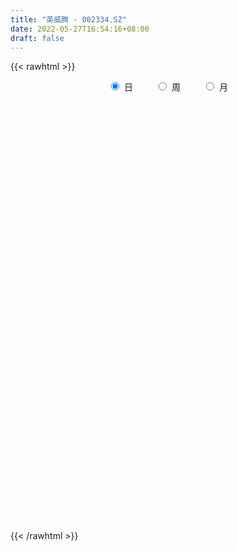 ```yaml
---
title: "英威腾 - 002334.SZ"
date: 2022-05-27T16:54:16+08:00
draft: false
---
```

{{< rawhtml >}}
    <div style="text-align: center">
        <label style="padding: 1rem;"><input style="margin-right: .5rem" type="radio" name="period" value="D" checked onclick="period_change(this)">日</label>
        <label style="padding: 1rem;"><input style="margin-right: .5rem" type="radio" name="period" value="W" onclick="period_change(this)">周</label>
        <label style="padding: 1rem;"><input style="margin-right: .5rem" type="radio" name="period" value="M" onclick="period_change(this)">月</label>
    </div>
    <div id="chart" style="height: 700px;"></div> 
    <script type="text/javascript">
        const D_v = [101207.06,107269.0,270795.09,346142.06,257620.08,178852.28,192955.76,229650.72,354706.08,235510.99,227955.08,515681.98,180098.11,125400.0,120932.87,135938.06,113398.0,98261.2,123263.0,125408.67,104519.19,204150.8,162250.08,123777.72,151393.58,126740.05,331138.51,251413.01,318981.26,278401.02,304684.52,235351.02,272208.15,257074.03,260497.0,485194.99,311174.03,389225.16,320615.16,447030.9,400084.28,701232.3199999999,615242.38,428951.4,392169.42,1178071.3700000001,1058606.8899999999,658951.7,801893.0699999999,679061.08,456436.51,637854.29,1063484.8899999999,981152.49,622405.95,525485.58,450353.32,516625.11,480925.5,571713.6899999999,869634.92,1018794.74,893113.79,569879.37,524588.5600000001,496141.35,378940.11,280720.54,412929.73,357305.39,304858.09,600433.63,421145.54,405925.41,342921.28,581075.42,277949.86,319846.52,313428.2,213984.07,264276.22,224392.27,231495.1,175032.59,321480.18,267856.45,284401.83,167659.88,219474.27,176423.24,254064.09,190105.86,96918.0,203793.58,138444.33,104455.69,81324.17,104474.02,61569.04,121678.56,199092.5,201572.0,357930.94,342752.92,412623.0,273297.0,395404.67,324251.03,459288.02,439860.17,411192.0,446466.03,481336.25,538458.53,690993.59,498880.5,334087.36,318332.09,314476.31,456432.68,537113.0600000001,465243.06,485635.91,765874.01,473373.06,349975.06,403433.36,549099.72,577820.86,413671.14,536414.7,1138931.3899999999,719065.46,398253.28,529699.95,357368.65,402888.04,389615.23,216142.0,229624.34,270659.94,233514.84,170778.0,231685.1,186982.01,250902.29,412307.62,281392.27,212434.81,327458.8,349514.48,177021.51,305242.52,311712.24,189197.0,194388.04,166675.0,227224.46,161469.0,211672.04,130031.5,126755.6,139148.0,106610.25,89705.44,168798.45,138350.72,143211.78,150583.8,95269.0,165886.0,161097.0,81415.0,113258.91,109235.13,100209.94,85291.0,88213.09,67291.0,94246.0,64660.65,88187.34,112701.64,86524.99,221775.01,296802.34,214570.77,310999.91,321124.88,179570.46,134596.37,134703.39,89069.01,116805.09,98215.09,95057.33,121277.0,133932.0,108470.0,116456.02,117330.0,140638.0,140205.0,131164.0,88103.01,94454.01,91029.01,108088.38,97143.0,88864.0,74198.13,76912.98,73015.73,73875.06,73663.0,86036.0,99942.07,88320.04,84293.92,71333.02,56317.0,66229.02,70422.02,53308.0,49125.0,64356.0,77765.0,58019.0,126196.0,85842.01,208227.86,114839.02,134424.4,85094.0,69004.0,65135.0,192739.0,221167.09,334221.11,359516.66,203371.66,156684.66,177327.49,261771.0,323662.0,169920.29,154870.16,418810.29,606732.65,331566.35]
const D_histogram = [0.0,-0.0012763533,0.010118827,0.0167105058,0.0205459862,0.0173006312,0.0174059605,0.0246716538,0.0340736832,0.0391387829,0.0385781463,0.0018858609,-0.020434155,-0.0325292851,-0.0394219973,-0.0457936398,-0.051400301,-0.0497346582,-0.0498666028,-0.045261078,-0.0378244691,-0.0218970782,-0.0122818648,-0.0064608779,-0.0001175755,0.0023917858,0.016400997,0.0259973212,0.0418380747,0.0453507201,0.0504214938,0.0426864235,0.0399966252,0.040518949,0.0416584834,0.0494119554,0.049942843,0.0515486844,0.0440539657,0.0496547924,0.0324243968,0.0272402429,0.0291779391,0.0137133877,0.039813174,0.0630641504,0.0876341938,0.0809107859,0.0917555341,0.0598653721,0.0154886189,0.0242887638,0.0499480653,0.0700373521,0.0573429465,0.0514385421,0.0321133128,0.0282903971,0.0132601263,0.0111082906,0.0522156084,0.0747669907,0.0951842852,0.0861733034,0.0500587393,0.0070315624,-0.0368124236,-0.0647462066,-0.0657796385,-0.0714463578,-0.0706227596,-0.0496589508,-0.0355645456,-0.0270717192,-0.0275787731,-0.0783097041,-0.1002462079,-0.112329143,-0.1243665669,-0.1182302178,-0.1071368732,-0.1053992809,-0.1049093175,-0.0986061526,-0.0823832981,-0.0567765752,-0.0603245286,-0.0518282849,-0.0571700609,-0.0592877332,-0.0782837582,-0.0920065176,-0.0951132586,-0.0822519692,-0.0649743819,-0.0488772579,-0.0431869349,-0.048686494,-0.0422932697,-0.0229410377,-0.0008957761,0.0242365236,0.0524837089,0.0778919757,0.1070313316,0.1105725405,0.1276259755,0.1270748685,0.1222487793,0.112803046,0.1045289291,0.1010137188,0.0755464525,0.0630099789,0.0775989682,0.063575665,0.04433431,0.0399607674,0.0303662084,0.029420149,0.0396209308,0.0338471084,0.0355170118,0.0627438377,0.0635756616,0.0604386351,0.0510116463,0.0437637333,0.0056148155,-0.026302686,0.0023018518,0.0194724399,0.004919422,-0.012173064,-0.042697011,-0.0544150412,-0.0778582978,-0.1097970168,-0.1208852846,-0.1193244596,-0.1051780482,-0.0893886811,-0.0776607474,-0.0625344682,-0.056139414,-0.049680619,-0.0357491013,-0.029269839,-0.0322016842,-0.0229361972,-0.0402824563,-0.0560765416,-0.0386713375,-0.021703384,-0.0071258658,0.0064817908,0.0136480348,-0.0034133228,-0.0149744315,-0.0384023247,-0.0532743702,-0.0657117957,-0.0592288951,-0.0608754261,-0.0603723232,-0.0405416981,-0.0229458174,-0.0095352682,-0.0153836898,-0.0170071989,-0.0082006251,-0.0226557671,-0.0266307901,-0.0448278324,-0.0472703345,-0.0325824744,-0.0167878079,0.000187217,0.0093536625,0.0054658828,0.0057126699,0.0040577295,0.0134136857,0.0195773817,0.0418796214,0.0717562621,0.0784854184,0.0976161378,0.0933002638,0.0889801771,0.0770229926,0.070302937,0.0606756878,0.0425727071,0.0238383183,-0.0001076593,-0.0311700399,-0.054144457,-0.0637017891,-0.0661178819,-0.084202285,-0.1147964129,-0.1111608269,-0.0974951241,-0.0735696697,-0.0481291932,-0.0318975388,-0.0151960418,-0.0149953579,-0.015540757,-0.0196806584,-0.0264498243,-0.0184974108,-0.0144560487,-0.0085777279,-0.0037511679,-0.010039124,-0.017835524,-0.0337861563,-0.0315983569,-0.0295715886,-0.0225791852,-0.0261912181,-0.0202464465,-0.0117680272,-0.0104154939,-0.0199582573,-0.0242970658,-0.0550856127,-0.0783766231,-0.084081554,-0.0916748796,-0.0704886888,-0.0507211343,-0.0359542809,-0.0167176295,0.0100938802,0.0612844837,0.084727127,0.10531029,0.1061895667,0.1027270048,0.0958522636,0.1035733456,0.1102293409,0.1098740174,0.0870233908,0.1027649754,0.1027072134,0.0912393112]
const D_fast = [0.0,-0.0015954416,0.0123294454,0.0230987506,0.0320707276,0.0331505304,0.0376073499,0.0510409566,0.0689614068,0.0838112022,0.0928951023,0.0566742821,0.0292457274,0.009018276,-0.0077299355,-0.025549988,-0.0440067244,-0.0547747461,-0.0673733415,-0.0740830861,-0.0761025945,-0.0656494732,-0.059104726,-0.0548989585,-0.0485850501,-0.0454777423,-0.0273682818,-0.0112726273,0.0150276448,0.0298779703,0.0475541174,0.050490653,0.057800011,0.068452072,0.0800062273,0.1001126882,0.1131292865,0.127622299,0.1311410717,0.1491555966,0.1400313001,0.1416572069,0.1508893879,0.1388531834,0.1749062633,0.2139232773,0.2604018691,0.2739061577,0.3076897894,0.2907659704,0.2502613719,0.2651337078,0.3032800256,0.3408786504,0.3425199815,0.3494752126,0.3381783115,0.3414279951,0.3297127558,0.3303379928,0.3844992127,0.4257423427,0.4699557084,0.4824880525,0.4588881732,0.417618887,0.364571795,0.3204514604,0.3029731189,0.2794448101,0.2626127184,0.2711617894,0.2763650583,0.2780899549,0.2706882077,0.2003798508,0.153381795,0.1132165741,0.0700875085,0.0466663032,0.0309754294,0.0063632015,-0.0193741645,-0.0377225377,-0.0420955078,-0.0306829287,-0.0493120142,-0.0537728418,-0.073407133,-0.0903467385,-0.1289137031,-0.1656380919,-0.1925231475,-0.2002248504,-0.1991908587,-0.1953130491,-0.2004194598,-0.2180906425,-0.2222707355,-0.208653763,-0.1868324454,-0.1556410148,-0.1142729023,-0.0693916415,-0.0134944527,0.0176898913,0.0666498201,0.0978674303,0.1236035359,0.1423585641,0.1602166794,0.1819548989,0.1753742457,0.1785902668,0.2125789982,0.2144496112,0.2062918337,0.2119084829,0.2099054761,0.2163144539,0.2364204684,0.2391084231,0.2496575794,0.2925703648,0.3092961041,0.3212687363,0.3245946592,0.3282876795,0.2915424655,0.2530492925,0.2822292932,0.3042679913,0.290944829,0.2708090769,0.2296108772,0.2042890867,0.1613812556,0.1019932825,0.0606836934,0.0324134035,0.0202653029,0.0137074997,0.0060202466,0.0055129087,-0.0021268906,-0.0080882503,-0.0030940079,-0.0039322054,-0.0149144717,-0.0113830339,-0.0387999071,-0.0686131279,-0.0608757581,-0.0493336506,-0.0365375989,-0.0213094945,-0.0107312419,-0.0286459301,-0.0439506467,-0.0769791211,-0.1051697591,-0.1340351335,-0.1423594567,-0.1592248443,-0.1738148221,-0.1641196216,-0.1522601953,-0.141233463,-0.1509278071,-0.156803116,-0.1500466985,-0.1701657822,-0.1807985028,-0.2102025032,-0.2244625889,-0.2179203474,-0.2063226328,-0.1893008036,-0.1777959426,-0.1803172515,-0.1786422969,-0.1792828049,-0.1665734274,-0.155515386,-0.1227432409,-0.0749275347,-0.0485770238,-0.0050422699,0.0139669221,0.0318918796,0.0391904432,0.0500461219,0.0555877946,0.0481279908,0.0353531815,0.0113802891,-0.0274746015,-0.0639851328,-0.0894679123,-0.1084134755,-0.1475484498,-0.206841681,-0.2309963017,-0.2417043799,-0.2361713429,-0.2227631647,-0.214505895,-0.2016034085,-0.205151564,-0.2095821524,-0.2186422185,-0.2320238404,-0.2286957796,-0.2282684296,-0.2245345409,-0.2206457729,-0.2294435099,-0.241698791,-0.2660959623,-0.2718077522,-0.277173881,-0.2758262739,-0.2859861113,-0.2851029514,-0.2795665389,-0.280817879,-0.2953502068,-0.3057632817,-0.3503232318,-0.393208398,-0.4199337174,-0.4504457629,-0.4468817443,-0.4397944734,-0.4340161902,-0.4189589462,-0.3896239665,-0.323112242,-0.2784878169,-0.2315770814,-0.2041504131,-0.1819312238,-0.1648428991,-0.1312284807,-0.0970151502,-0.0699019693,-0.0709967482,-0.0295639197,-0.0039448784,0.0073970472]
const D_slow = [0.0,-0.0003190883,0.0022106184,0.0063882449,0.0115247414,0.0158498992,0.0202013893,0.0263693028,0.0348877236,0.0446724193,0.0543169559,0.0547884211,0.0496798824,0.0415475611,0.0316920618,0.0202436518,0.0073935766,-0.005040088,-0.0175067387,-0.0288220082,-0.0382781254,-0.043752395,-0.0468228612,-0.0484380806,-0.0484674745,-0.0478695281,-0.0437692788,-0.0372699485,-0.0268104298,-0.0154727498,-0.0028673764,0.0078042295,0.0178033858,0.0279331231,0.0383477439,0.0507007328,0.0631864435,0.0760736146,0.087087106,0.0995008041,0.1076069033,0.114416964,0.1217114488,0.1251397957,0.1350930892,0.1508591269,0.1727676753,0.1929953718,0.2159342553,0.2309005983,0.234772753,0.240844944,0.2533319603,0.2708412983,0.285177035,0.2980366705,0.3060649987,0.313137598,0.3164526295,0.3192297022,0.3322836043,0.350975352,0.3747714233,0.3963147491,0.4088294339,0.4105873245,0.4013842186,0.385197667,0.3687527574,0.3508911679,0.333235478,0.3208207403,0.3119296039,0.3051616741,0.2982669808,0.2786895548,0.2536280028,0.2255457171,0.1944540754,0.1648965209,0.1381123026,0.1117624824,0.085535153,0.0608836149,0.0402877904,0.0260936465,0.0110125144,-0.0019445568,-0.0162370721,-0.0310590054,-0.0506299449,-0.0736315743,-0.0974098889,-0.1179728812,-0.1342164767,-0.1464357912,-0.1572325249,-0.1694041484,-0.1799774658,-0.1857127253,-0.1859366693,-0.1798775384,-0.1667566112,-0.1472836172,-0.1205257843,-0.0928826492,-0.0609761553,-0.0292074382,0.0013547566,0.0295555181,0.0556877504,0.0809411801,0.0998277932,0.1155802879,0.13498003,0.1508739462,0.1619575237,0.1719477155,0.1795392676,0.1868943049,0.1967995376,0.2052613147,0.2141405676,0.2298265271,0.2457204425,0.2608301012,0.2735830128,0.2845239462,0.28592765,0.2793519785,0.2799274415,0.2847955514,0.2860254069,0.2829821409,0.2723078882,0.2587041279,0.2392395534,0.2117902992,0.1815689781,0.1517378632,0.1254433511,0.1030961808,0.083680994,0.0680473769,0.0540125234,0.0415923687,0.0326550933,0.0253376336,0.0172872126,0.0115531633,0.0014825492,-0.0125365862,-0.0222044206,-0.0276302666,-0.029411733,-0.0277912853,-0.0243792767,-0.0252326073,-0.0289762152,-0.0385767964,-0.0518953889,-0.0683233378,-0.0831305616,-0.0983494182,-0.1134424989,-0.1235779235,-0.1293143778,-0.1316981949,-0.1355441173,-0.139795917,-0.1418460733,-0.1475100151,-0.1541677126,-0.1653746707,-0.1771922544,-0.185337873,-0.1895348249,-0.1894880207,-0.1871496051,-0.1857831343,-0.1843549669,-0.1833405345,-0.1799871131,-0.1750927676,-0.1646228623,-0.1466837968,-0.1270624422,-0.1026584077,-0.0793333418,-0.0570882975,-0.0378325494,-0.0202568151,-0.0050878932,0.0055552836,0.0115148632,0.0114879484,0.0036954384,-0.0098406758,-0.0257661231,-0.0422955936,-0.0633461649,-0.0920452681,-0.1198354748,-0.1442092558,-0.1626016732,-0.1746339715,-0.1826083562,-0.1864073667,-0.1901562062,-0.1940413954,-0.19896156,-0.2055740161,-0.2101983688,-0.213812381,-0.2159568129,-0.2168946049,-0.2194043859,-0.2238632669,-0.232309806,-0.2402093952,-0.2476022924,-0.2532470887,-0.2597948932,-0.2648565048,-0.2677985116,-0.2704023851,-0.2753919494,-0.2814662159,-0.2952376191,-0.3148317749,-0.3358521634,-0.3587708833,-0.3763930555,-0.3890733391,-0.3980619093,-0.4022413167,-0.3997178466,-0.3843967257,-0.3632149439,-0.3368873714,-0.3103399798,-0.2846582286,-0.2606951627,-0.2348018263,-0.2072444911,-0.1797759867,-0.158020139,-0.1323288952,-0.1066520918,-0.083842264]
const D_data = [['2021-05-18', 5.35, 5.45, 5.28, 5.45],['2021-05-19', 5.4, 5.43, 5.37, 5.51],['2021-05-20', 5.39, 5.62, 5.33, 5.65],['2021-05-21', 5.75, 5.62, 5.59, 5.9],['2021-05-24', 5.59, 5.63, 5.59, 5.8],['2021-05-25', 5.55, 5.56, 5.46, 5.64],['2021-05-26', 5.56, 5.61, 5.5, 5.68],['2021-05-27', 5.6, 5.74, 5.55, 5.74],['2021-05-28', 5.73, 5.84, 5.66, 5.94],['2021-05-31', 5.88, 5.86, 5.78, 5.92],['2021-06-01', 5.83, 5.84, 5.74, 5.86],['2021-06-02', 5.62, 5.31, 5.26, 5.65],['2021-06-03', 5.3, 5.33, 5.27, 5.44],['2021-06-04', 5.28, 5.35, 5.28, 5.41],['2021-06-07', 5.35, 5.34, 5.3, 5.38],['2021-06-08', 5.35, 5.28, 5.24, 5.37],['2021-06-09', 5.3, 5.22, 5.22, 5.32],['2021-06-10', 5.22, 5.26, 5.2, 5.27],['2021-06-11', 5.25, 5.2, 5.18, 5.26],['2021-06-15', 5.22, 5.23, 5.15, 5.26],['2021-06-16', 5.22, 5.26, 5.2, 5.33],['2021-06-17', 5.24, 5.4, 5.21, 5.43],['2021-06-18', 5.32, 5.37, 5.26, 5.39],['2021-06-21', 5.35, 5.35, 5.31, 5.37],['2021-06-22', 5.4, 5.38, 5.36, 5.48],['2021-06-23', 5.39, 5.35, 5.3, 5.39],['2021-06-24', 5.36, 5.54, 5.33, 5.68],['2021-06-25', 5.47, 5.56, 5.4, 5.6],['2021-06-28', 5.54, 5.73, 5.49, 5.74],['2021-06-29', 5.7, 5.66, 5.56, 5.76],['2021-06-30', 5.67, 5.74, 5.6, 5.86],['2021-07-01', 5.7, 5.61, 5.57, 5.71],['2021-07-02', 5.55, 5.68, 5.54, 5.78],['2021-07-05', 5.73, 5.75, 5.71, 5.86],['2021-07-06', 5.71, 5.8, 5.64, 5.88],['2021-07-07', 5.76, 5.95, 5.72, 6.04],['2021-07-08', 5.95, 5.93, 5.86, 6.0],['2021-07-09', 5.86, 6.0, 5.82, 6.08],['2021-07-12', 6.0, 5.92, 5.9, 6.05],['2021-07-13', 5.9, 6.13, 5.84, 6.14],['2021-07-14', 6.1, 5.86, 5.84, 6.1],['2021-07-15', 5.86, 5.99, 5.84, 6.45],['2021-07-16', 5.93, 6.11, 5.93, 6.25],['2021-07-19', 6.06, 5.89, 5.86, 6.15],['2021-07-20', 5.85, 6.48, 5.83, 6.48],['2021-07-21', 6.79, 6.64, 6.5, 7.0],['2021-07-22', 6.54, 6.87, 6.53, 7.17],['2021-07-23', 6.73, 6.62, 6.6, 6.85],['2021-07-26', 6.66, 6.95, 6.6, 7.15],['2021-07-27', 6.87, 6.45, 6.4, 6.93],['2021-07-28', 6.33, 6.15, 6.06, 6.5],['2021-07-29', 6.23, 6.77, 6.21, 6.77],['2021-07-30', 7.02, 7.14, 6.91, 7.36],['2021-08-02', 7.21, 7.28, 6.99, 7.5],['2021-08-03', 7.25, 6.98, 6.92, 7.27],['2021-08-04', 7.01, 7.1, 6.98, 7.2],['2021-08-05', 7.1, 6.94, 6.85, 7.14],['2021-08-06', 6.98, 7.14, 6.97, 7.23],['2021-08-09', 7.17, 7.01, 6.78, 7.18],['2021-08-10', 6.94, 7.18, 6.92, 7.38],['2021-08-11', 7.29, 7.9, 7.17, 7.9],['2021-08-12', 8.05, 7.94, 7.68, 8.22],['2021-08-13', 7.81, 8.15, 7.76, 8.45],['2021-08-16', 8.14, 7.94, 7.87, 8.31],['2021-08-17', 7.92, 7.59, 7.51, 7.92],['2021-08-18', 7.55, 7.37, 7.23, 7.71],['2021-08-19', 7.39, 7.17, 7.01, 7.39],['2021-08-20', 7.14, 7.19, 6.94, 7.24],['2021-08-23', 7.17, 7.45, 7.12, 7.49],['2021-08-24', 7.42, 7.37, 7.3, 7.55],['2021-08-25', 7.36, 7.43, 7.15, 7.45],['2021-08-26', 7.4, 7.74, 7.36, 7.85],['2021-08-27', 7.67, 7.76, 7.45, 7.78],['2021-08-30', 7.66, 7.77, 7.6, 7.89],['2021-08-31', 7.77, 7.7, 7.59, 7.98],['2021-09-01', 7.6, 6.93, 6.93, 7.68],['2021-09-02', 6.85, 7.06, 6.8, 7.17],['2021-09-03', 7.06, 7.04, 7.01, 7.36],['2021-09-06', 7.06, 6.91, 6.61, 7.1],['2021-09-07', 6.95, 7.05, 6.88, 7.07],['2021-09-08', 7.05, 7.09, 6.94, 7.16],['2021-09-09', 7.02, 6.94, 6.87, 7.06],['2021-09-10', 6.94, 6.86, 6.75, 6.98],['2021-09-13', 6.82, 6.88, 6.76, 6.92],['2021-09-14', 6.84, 7.0, 6.84, 7.13],['2021-09-15', 6.99, 7.18, 6.99, 7.18],['2021-09-16', 7.15, 6.83, 6.8, 7.15],['2021-09-17', 6.87, 6.95, 6.76, 7.05],['2021-09-22', 6.84, 6.74, 6.62, 6.84],['2021-09-23', 6.7, 6.71, 6.65, 6.84],['2021-09-24', 6.69, 6.38, 6.36, 6.73],['2021-09-27', 6.37, 6.28, 6.1, 6.51],['2021-09-28', 6.22, 6.28, 6.18, 6.34],['2021-09-29', 6.23, 6.42, 6.17, 6.5],['2021-09-30', 6.46, 6.48, 6.4, 6.53],['2021-10-08', 6.52, 6.49, 6.44, 6.64],['2021-10-11', 6.49, 6.36, 6.27, 6.52],['2021-10-12', 6.34, 6.16, 6.1, 6.36],['2021-10-13', 6.18, 6.25, 6.14, 6.26],['2021-10-14', 6.23, 6.43, 6.18, 6.48],['2021-10-15', 6.7, 6.54, 6.49, 6.7],['2021-10-18', 6.54, 6.69, 6.54, 6.73],['2021-10-19', 6.7, 6.88, 6.69, 7.15],['2021-10-20', 6.82, 7.02, 6.8, 7.15],['2021-10-21', 7.05, 7.27, 6.94, 7.36],['2021-10-22', 7.28, 7.11, 7.04, 7.28],['2021-10-25', 7.09, 7.42, 7.09, 7.45],['2021-10-26', 7.43, 7.34, 7.28, 7.52],['2021-10-27', 7.34, 7.37, 7.29, 7.54],['2021-10-28', 7.25, 7.37, 7.2, 7.66],['2021-10-29', 7.5, 7.43, 7.11, 7.61],['2021-11-01', 7.42, 7.55, 7.32, 7.65],['2021-11-02', 7.48, 7.28, 7.18, 7.56],['2021-11-03', 7.15, 7.41, 7.12, 7.88],['2021-11-04', 7.57, 7.83, 7.35, 7.85],['2021-11-05', 7.69, 7.55, 7.46, 7.76],['2021-11-08', 7.4, 7.46, 7.18, 7.53],['2021-11-09', 7.46, 7.64, 7.41, 7.69],['2021-11-10', 7.51, 7.59, 7.34, 7.64],['2021-11-11', 7.59, 7.72, 7.53, 7.88],['2021-11-12', 7.74, 7.94, 7.69, 8.24],['2021-11-15', 8.01, 7.81, 7.66, 8.05],['2021-11-16', 7.82, 7.95, 7.75, 8.15],['2021-11-17', 7.95, 8.42, 7.75, 8.52],['2021-11-18', 8.42, 8.25, 8.18, 8.42],['2021-11-19', 8.23, 8.28, 8.16, 8.4],['2021-11-22', 8.28, 8.25, 8.03, 8.31],['2021-11-23', 8.58, 8.31, 8.09, 8.59],['2021-11-24', 8.16, 7.86, 7.82, 8.31],['2021-11-25', 7.85, 7.78, 7.58, 7.94],['2021-11-26', 7.78, 8.56, 7.71, 8.56],['2021-11-29', 8.71, 8.59, 8.52, 8.88],['2021-11-30', 8.66, 8.25, 8.2, 8.68],['2021-12-01', 8.18, 8.17, 8.07, 8.25],['2021-12-02', 8.23, 7.89, 7.89, 8.27],['2021-12-03', 7.89, 8.01, 7.81, 8.09],['2021-12-06', 8.01, 7.75, 7.74, 8.15],['2021-12-07', 7.76, 7.45, 7.37, 7.82],['2021-12-08', 7.47, 7.53, 7.45, 7.58],['2021-12-09', 7.55, 7.59, 7.41, 7.64],['2021-12-10', 7.52, 7.72, 7.5, 7.85],['2021-12-13', 7.71, 7.76, 7.59, 7.78],['2021-12-14', 7.72, 7.73, 7.68, 7.81],['2021-12-15', 7.74, 7.8, 7.7, 7.9],['2021-12-16', 7.8, 7.71, 7.66, 7.82],['2021-12-17', 7.68, 7.71, 7.61, 7.89],['2021-12-20', 7.7, 7.83, 7.63, 7.99],['2021-12-21', 7.78, 7.77, 7.59, 7.83],['2021-12-22', 7.7, 7.64, 7.6, 7.75],['2021-12-23', 7.62, 7.79, 7.5, 7.91],['2021-12-24', 7.78, 7.41, 7.38, 7.79],['2021-12-27', 7.33, 7.3, 7.29, 7.49],['2021-12-28', 7.33, 7.68, 7.32, 7.72],['2021-12-29', 7.63, 7.74, 7.58, 8.02],['2021-12-30', 7.75, 7.78, 7.63, 7.83],['2021-12-31', 7.79, 7.84, 7.76, 7.94],['2022-01-04', 7.83, 7.82, 7.76, 7.9],['2022-01-05', 7.82, 7.49, 7.43, 7.85],['2022-01-06', 7.48, 7.47, 7.41, 7.54],['2022-01-07', 7.52, 7.2, 7.2, 7.52],['2022-01-10', 7.19, 7.16, 7.05, 7.2],['2022-01-11', 7.16, 7.06, 7.04, 7.22],['2022-01-12', 7.1, 7.22, 7.09, 7.24],['2022-01-13', 7.22, 7.07, 7.06, 7.24],['2022-01-14', 7.03, 7.03, 6.98, 7.14],['2022-01-17', 7.08, 7.27, 7.05, 7.34],['2022-01-18', 7.3, 7.3, 7.22, 7.38],['2022-01-19', 7.32, 7.3, 7.2, 7.41],['2022-01-20', 7.25, 7.05, 7.0, 7.29],['2022-01-21', 7.0, 7.05, 6.99, 7.17],['2022-01-24', 7.28, 7.17, 7.15, 7.45],['2022-01-25', 7.02, 6.83, 6.8, 7.16],['2022-01-26', 6.9, 6.87, 6.73, 6.96],['2022-01-27', 6.87, 6.58, 6.57, 6.93],['2022-01-28', 6.64, 6.66, 6.51, 6.77],['2022-02-07', 6.74, 6.85, 6.72, 6.91],['2022-02-08', 6.88, 6.9, 6.76, 6.9],['2022-02-09', 6.9, 6.97, 6.84, 7.02],['2022-02-10', 6.97, 6.92, 6.87, 7.0],['2022-02-11', 6.88, 6.75, 6.71, 6.89],['2022-02-14', 6.68, 6.77, 6.63, 6.82],['2022-02-15', 6.77, 6.72, 6.68, 6.91],['2022-02-16', 6.77, 6.86, 6.71, 6.88],['2022-02-17', 6.87, 6.85, 6.81, 6.93],['2022-02-18', 6.91, 7.13, 6.83, 7.17],['2022-02-21', 7.2, 7.39, 7.17, 7.4],['2022-02-22', 7.31, 7.24, 7.19, 7.42],['2022-02-23', 7.22, 7.52, 7.18, 7.54],['2022-02-24', 7.47, 7.33, 7.2, 7.64],['2022-02-25', 7.4, 7.37, 7.29, 7.5],['2022-02-28', 7.35, 7.29, 7.18, 7.36],['2022-03-01', 7.3, 7.36, 7.3, 7.45],['2022-03-02', 7.29, 7.33, 7.26, 7.35],['2022-03-03', 7.33, 7.19, 7.18, 7.37],['2022-03-04', 7.17, 7.11, 7.09, 7.23],['2022-03-07', 7.03, 6.94, 6.88, 7.1],['2022-03-08', 6.95, 6.69, 6.68, 7.0],['2022-03-09', 6.7, 6.61, 6.3, 6.8],['2022-03-10', 6.77, 6.64, 6.63, 6.8],['2022-03-11', 6.52, 6.64, 6.39, 6.68],['2022-03-14', 6.53, 6.32, 6.32, 6.57],['2022-03-15', 6.25, 5.94, 5.9, 6.31],['2022-03-16', 6.0, 6.19, 5.83, 6.2],['2022-03-17', 6.25, 6.26, 6.2, 6.43],['2022-03-18', 6.3, 6.4, 6.26, 6.41],['2022-03-21', 6.36, 6.48, 6.36, 6.53],['2022-03-22', 6.55, 6.42, 6.39, 6.56],['2022-03-23', 6.49, 6.47, 6.43, 6.59],['2022-03-24', 6.42, 6.27, 6.25, 6.45],['2022-03-25', 6.33, 6.22, 6.18, 6.33],['2022-03-28', 6.14, 6.12, 6.06, 6.2],['2022-03-29', 6.17, 6.01, 5.99, 6.18],['2022-03-30', 6.09, 6.15, 6.05, 6.15],['2022-03-31', 6.22, 6.09, 6.05, 6.22],['2022-04-01', 6.09, 6.1, 6.03, 6.14],['2022-04-06', 6.12, 6.08, 6.03, 6.14],['2022-04-07', 6.04, 5.9, 5.87, 6.05],['2022-04-08', 5.88, 5.8, 5.71, 5.92],['2022-04-11', 5.77, 5.58, 5.54, 5.82],['2022-04-12', 5.6, 5.71, 5.52, 5.72],['2022-04-13', 5.68, 5.66, 5.59, 5.73],['2022-04-14', 5.75, 5.69, 5.68, 5.81],['2022-04-15', 5.66, 5.51, 5.51, 5.67],['2022-04-18', 5.47, 5.58, 5.37, 5.58],['2022-04-19', 5.54, 5.6, 5.54, 5.66],['2022-04-20', 5.64, 5.49, 5.47, 5.66],['2022-04-21', 5.5, 5.28, 5.26, 5.52],['2022-04-22', 5.25, 5.25, 5.17, 5.31],['2022-04-25', 5.18, 4.75, 4.74, 5.21],['2022-04-26', 4.79, 4.6, 4.59, 4.85],['2022-04-27', 4.41, 4.63, 4.35, 4.64],['2022-04-28', 4.56, 4.45, 4.4, 4.58],['2022-04-29', 4.52, 4.73, 4.5, 4.76],['2022-05-05', 4.77, 4.72, 4.64, 4.79],['2022-05-06', 4.6, 4.66, 4.58, 4.72],['2022-05-09', 4.63, 4.73, 4.63, 4.77],['2022-05-10', 4.66, 4.89, 4.63, 4.93],['2022-05-11', 4.87, 5.38, 4.84, 5.38],['2022-05-12', 5.34, 5.24, 5.14, 5.43],['2022-05-13', 5.22, 5.35, 5.17, 5.56],['2022-05-16', 5.28, 5.2, 5.16, 5.35],['2022-05-17', 5.15, 5.18, 5.04, 5.19],['2022-05-18', 5.19, 5.15, 5.13, 5.32],['2022-05-19', 5.03, 5.38, 5.0, 5.4],['2022-05-20', 5.41, 5.46, 5.38, 5.65],['2022-05-23', 5.52, 5.45, 5.37, 5.54],['2022-05-24', 5.43, 5.16, 5.16, 5.45],['2022-05-25', 5.2, 5.68, 5.2, 5.68],['2022-05-26', 5.79, 5.59, 5.57, 6.02],['2022-05-27', 5.6, 5.48, 5.41, 5.7]]
const W_v = [170824.34,199203.38,384613.58,333217.16,240738.76,327471.67,264265.0,501272.46,358724.79,1033345.4600000001,876305.9099999999,475691.12,506186.58,319581.53,406716.95,932990.09,1162011.7400000002,977867.42,673008.5800000001,448523.7600000001,413193.03,303545.18,276905.28,289169.71,293031.68,284947.2,306003.52,269937.54,353263.21,376081.29,118531.9,43419.49,582043.5600000001,666215.3300000001,590207.62,554381.45,698091.78,942426.7,964676.45,1527991.8699999999,786690.13,371249.54,578265.77,428663.21,465487.0700000001,354736.3,292640.11,245844.0,298479.42,257452.44,303654.32,355621.9,297358.58,211370.41,177921.63,187112.68,173754.4,183104.73,251242.13,200001.72,173207.62,197284.83,145003.07,409140.63,178952.7,287184.11,359219.36,426731.1,910650.5600000002,426721.48,267175.5,287236.28,398258.32,172386.62,176798.28,110136.16,370565.96,575645.74,714967.1,359539.62,537503.26,675244.76,874189.8700000001,1888637.3500000001,1328120.3300000001,583612.87,909999.77,785395.41,3299044.8100000005,1388839.01,1431646.5899999999,318614.92,519905.5599999999,468128.48,385705.8,351136.75,216033.65,350262.92,2148836.98,682175.6699999999,475623.49,291732.89,378170.52,224686.45,179803.15,204796.66,183698.33,1159969.5899999999,743440.76,378848.78,769448.53,422216.44,268866.03,20772.0,163214.45,166074.27,191008.02,166530.22,252197.64,145157.22,129047.39,118836.8,216534.98,151332.29,295605.49,403094.16,188011.62,444704.63,389863.3999999999,178600.06,270714.01,278470.5600000001,983639.1799999999,984690.4100000001,2305098.3399999999,5602462.8500000006,2456031.1499999999,2964277.9399999999,1504692.96,1014617.6899999999,1153282.8200000001,1111137.9300000002,665366.62,386019.06,897056.4299999999,642427.3600000001,519649.8,575613.21,773729.8600000001,522358.33,441234.04,1821574.53,4153825.2600000002,1989899.6500000001,1247924.3099999998,803042.22,989313.9600000002,1101651.79,1137455.8799999999,1122445.76,824988.4300000001,1516211.6400000001,1349194.4099999999,818885.02,234612.59,111564.28,1298599.48,720344.91,2176530.0600000001,2612239.1099999999,1348327.96,668290.37,972644.39,463108.31,608611.48,343608.09,455151.51,453258.94,1210998.3799999999,573456.42,779112.95,576367.77,316445.91,134015.31,114389.39,300930.28,365674.36,1081448.0,1790473.0000000002,1376894.1600000001,724288.0,760998.26,1499261.5099999998,2672132.2999999998,1089267.24,218516.35,661921.01,964737.7,1213784.9199999999,1284646.1599999999,591793.13,596328.74,984462.87,1409625.9700000002,1703165.21,2484205.04,3716750.7800000003,3638729.8399999999,3096022.4499999997,3834182.6399999997,2250269.9300000002,2096672.3799999999,1927718.4899999998,1247575.8600000001,1216430.9300000002,649961.6,629261.7699999999,104455.69,568138.29,1588175.8599999999,2029995.8899999999,2656134.8999999999,1960441.5,2540101.1000000001,2480439.7800000003,3143318.73,1508929.55,1073862.24,1583107.98,1177561.3100000001,767040.5,592250.79,696213.75,630892.04,435251.03,573849.63,1323068.3599999999,573388.95,575192.35,617440.01,479578.4,371664.9,274298.11,348594.98,302573.0,669529.29,154098.0,1172778.8599999999,1122816.8100000001,1681899.7400000002]
const W_histogram = [0.0,0.0043332194,0.0346877221,0.0387999721,0.037921678,0.0598998614,0.0682778925,0.0941679135,0.1071643932,0.1359343037,0.160998348,0.1690591227,0.1414933308,0.1205892233,0.1170749015,0.1014542449,0.1345843091,0.0921658204,0.0372363515,-0.0202576261,-0.0725910811,-0.0921372901,-0.1016728033,-0.1017260806,-0.0968394918,-0.1043743021,-0.1302106731,-0.1225092254,-0.1781507382,-0.1877956894,-0.1769627283,-0.1627510083,-0.0922889403,-0.0129705599,0.0194539942,-0.0077458869,0.0468060803,0.0734529921,0.0804198534,-0.0208787476,-0.0886773042,-0.1348112311,-0.1411747541,-0.1474890535,-0.1537435136,-0.1744516448,-0.1825056924,-0.1925371263,-0.2110629673,-0.1967910982,-0.1888164178,-0.1354517161,-0.0978629246,-0.0624262802,-0.0623009908,-0.0436995835,-0.0466466672,-0.0482950737,-0.0501965978,-0.0545762431,-0.0506654617,-0.0372189883,-0.0291690611,-0.0710164089,-0.0880355978,-0.0808122324,-0.0522706283,-0.0205893561,0.0392640616,0.0496857923,0.0645093474,0.0836949553,0.0854515045,0.0740952487,0.0625344964,0.0652213256,0.0873020384,0.0993072175,0.1262799223,0.1362666839,0.1486915159,0.1629114631,0.1828323479,0.2307945891,0.2439676495,0.2486329657,0.2471545442,0.2546199889,0.2458512182,0.2533610145,0.1986525078,0.1219059609,0.0471085959,-0.0182308641,-0.0724460795,-0.0993934583,-0.1324996104,-0.0946763529,-0.0499007784,-0.0476734667,-0.0478719713,-0.0603204177,-0.087953136,-0.102394217,-0.1145965757,-0.1315148333,-0.123398874,-0.0703800284,-0.0716079284,-0.0549167524,-0.0264677062,-0.0137780811,-0.02563985,-0.031149876,-0.0355097942,-0.0464974788,-0.0571282893,-0.0642952199,-0.0764269332,-0.0857549062,-0.0779630457,-0.0654151638,-0.043375043,-0.0272908927,-0.0042336061,0.0136989591,0.0300008774,0.048186846,0.0569178853,0.0502008622,0.0231899895,0.0103494905,0.0312909511,0.0358611167,0.1798202713,0.1913146765,0.1640546838,0.1301518778,0.0884606708,0.0630170462,0.0374600803,0.0067046672,-0.0174157674,-0.020118983,-0.0124016214,-0.0349052035,-0.0374390349,-0.0310671145,-0.0346926992,-0.0360190991,-0.0287328448,0.0321366094,0.0984379631,0.1127516319,0.0928349204,0.0886718154,0.0841880755,0.0859282975,0.0925588583,0.0914852172,0.0726669675,0.0812000236,0.0596570656,0.0208945682,-0.0017875429,-0.0106449649,0.0017765994,-0.0050286202,0.023708458,0.0501879194,0.0233339103,0.0135456652,-0.001018263,-0.0178097109,-0.0459255003,-0.065520732,-0.0645590077,-0.0608266799,-0.0439276307,-0.0604049964,-0.0585100082,-0.097396051,-0.1404370991,-0.1394718684,-0.121506072,-0.1088657495,-0.0744507648,-0.0235550094,0.0088909788,0.0382626999,0.034724482,0.045765002,0.0633455927,0.0871502751,0.0534209797,0.0325019611,0.0340364162,0.042466316,0.0591466849,0.0346785268,0.0073208968,-0.0000086993,0.0068754907,0.0178248189,0.0434710213,0.063483735,0.1042987607,0.1564131401,0.1793361314,0.246807962,0.2123818344,0.2130496795,0.1528683677,0.0918159076,0.0504394015,-0.0186701925,-0.0587391219,-0.0841151572,-0.0962072953,-0.0659349932,-0.0265005415,0.0039062163,0.044282484,0.0854990449,0.1210577156,0.0979615101,0.0556816242,0.0213361968,-0.0247913737,-0.0292422807,-0.0755559896,-0.1155141413,-0.1370054443,-0.1716484536,-0.1816949538,-0.1568769424,-0.1200844503,-0.1093504441,-0.128664564,-0.1508284739,-0.1694438797,-0.1806440449,-0.1976848049,-0.2164042915,-0.2327869059,-0.2629080346,-0.2707440291,-0.2150828526,-0.1590647581,-0.1111405642]
const W_fast = [0.0,0.0054165242,0.0444429574,0.0582552005,0.0668573259,0.1038104746,0.1292579789,0.1786899782,0.2184775563,0.2812310427,0.346544674,0.3968702294,0.4046777701,0.4139209685,0.4396753721,0.4494182767,0.5161944181,0.4968173846,0.4511970035,0.3886386194,0.3181573941,0.2755768626,0.2406231486,0.2151383511,0.195815067,0.1621866812,0.1037976418,0.0808717832,-0.0193074141,-0.0759012877,-0.1093090087,-0.1357850407,-0.0883952078,-0.0123194673,0.0249685853,-0.0041677676,0.0620857197,0.1070958796,0.1341677042,0.0276494164,-0.0623184663,-0.142155201,-0.1838124125,-0.2269989753,-0.2716893138,-0.3360103562,-0.3896908269,-0.4478565424,-0.5191481252,-0.5540740306,-0.5933034547,-0.5738016821,-0.5606786217,-0.5408485473,-0.5562985056,-0.5486219943,-0.5632307447,-0.5769529196,-0.5914035931,-0.6094272993,-0.6181828833,-0.614041157,-0.613283495,-0.6728849451,-0.7119130334,-0.7248927261,-0.7094187791,-0.6828848459,-0.6132154128,-0.590372234,-0.559421342,-0.5193119954,-0.49619257,-0.4890250137,-0.4849521418,-0.4659599813,-0.4220537589,-0.3852217754,-0.3266790901,-0.2826256575,-0.2330279464,-0.1780801335,-0.1124511618,-0.0067902732,0.0673746995,0.1341982571,0.1945084717,0.2656289136,0.3183229474,0.3891729973,0.3841276176,0.337857561,0.274837345,0.204940169,0.1326134337,0.0808176903,0.0145866356,0.0287408049,0.0610411847,0.0513501298,0.0391836323,0.0116550815,-0.0379659208,-0.078005556,-0.1188570587,-0.1686540245,-0.1913877838,-0.1559639453,-0.1750938274,-0.1721318395,-0.1502997198,-0.141054615,-0.1593263463,-0.1726238413,-0.1858612082,-0.2084732624,-0.2333861453,-0.2566268809,-0.2878653275,-0.3186320269,-0.3303309279,-0.3341368369,-0.3229404769,-0.3136790498,-0.2916801647,-0.2703228597,-0.2465207221,-0.2162880419,-0.1933275314,-0.1874943389,-0.2087077143,-0.2189608406,-0.1901966423,-0.1766611975,0.012253025,0.0715760993,0.0853297775,0.083964941,0.0643889017,0.0546995387,0.0385075928,0.0094283465,-0.01904603,-0.0267789912,-0.0221620351,-0.053391918,-0.0652855081,-0.0666803664,-0.0789791259,-0.0893103006,-0.0892072575,-0.0203036509,0.0706071935,0.1131087703,0.1164007889,0.1344056378,0.1509689167,0.1741912131,0.2039614885,0.2257591516,0.2251076439,0.2539407059,0.2473120143,0.2137731589,0.1906441621,0.1791254989,0.191991213,0.1839288384,0.2185930311,0.2576194723,0.2365989408,0.2301971119,0.215378618,0.1941347424,0.1545375779,0.1185621632,0.1033841356,0.0919097934,0.097826935,0.0662483202,0.0535158064,-0.0097192493,-0.0878695721,-0.1217723085,-0.1341830301,-0.1487591449,-0.1329568515,-0.0879498484,-0.0532811155,-0.0143437194,-0.0092008169,0.0132809537,0.0466979425,0.0922901937,0.0719161433,0.059122615,0.0691661741,0.0882126529,0.119679693,0.1038811666,0.0783537608,0.0710219898,0.0796250526,0.0950305854,0.1315445432,0.1674281906,0.2343179065,0.325535571,0.393292595,0.5224664162,0.5411357472,0.5950660122,0.5731017924,0.5350033091,0.5062366534,0.4324595112,0.3777058014,0.3313009768,0.2951570148,0.3089455687,0.341754885,0.3731381968,0.4245850856,0.4871764078,0.5529995074,0.5543936793,0.5260341995,0.4970228213,0.4446974073,0.4329359302,0.3677332239,0.2988965368,0.2431538728,0.16559875,0.1101285114,0.0957272872,0.1024986667,0.0858950619,0.034414801,-0.0254562274,-0.0864326031,-0.1427937795,-0.2092557408,-0.2820763002,-0.3566556411,-0.4525037784,-0.5280257802,-0.5261353169,-0.5098834118,-0.489744359]
const W_slow = [0.0,0.0010833048,0.0097552354,0.0194552284,0.0289356479,0.0439106132,0.0609800864,0.0845220647,0.1113131631,0.145296739,0.185546326,0.2278111067,0.2631844394,0.2933317452,0.3226004706,0.3479640318,0.3816101091,0.4046515642,0.413960652,0.4088962455,0.3907484752,0.3677141527,0.3422959519,0.3168644317,0.2926545588,0.2665609833,0.234008315,0.2033810086,0.1588433241,0.1118944017,0.0676537196,0.0269659676,0.0038937325,0.0006510925,0.0055145911,0.0035781194,0.0152796394,0.0336428875,0.0537478508,0.0485281639,0.0263588379,-0.0073439699,-0.0426376584,-0.0795099218,-0.1179458002,-0.1615587114,-0.2071851345,-0.2553194161,-0.3080851579,-0.3572829324,-0.4044870369,-0.4383499659,-0.4628156971,-0.4784222671,-0.4939975148,-0.5049224107,-0.5165840775,-0.5286578459,-0.5412069954,-0.5548510561,-0.5675174216,-0.5768221687,-0.5841144339,-0.6018685362,-0.6238774356,-0.6440804937,-0.6571481508,-0.6622954898,-0.6524794744,-0.6400580263,-0.6239306895,-0.6030069506,-0.5816440745,-0.5631202623,-0.5474866382,-0.5311813068,-0.5093557972,-0.4845289929,-0.4529590123,-0.4188923414,-0.3817194624,-0.3409915966,-0.2952835096,-0.2375848624,-0.17659295,-0.1144347086,-0.0526460725,0.0110089247,0.0724717292,0.1358119829,0.1854751098,0.2159516001,0.227728749,0.223171033,0.2050595132,0.1802111486,0.147086246,0.1234171577,0.1109419631,0.0990235965,0.0870556036,0.0719754992,0.0499872152,0.024388661,-0.004260483,-0.0371391913,-0.0679889098,-0.0855839169,-0.103485899,-0.1172150871,-0.1238320136,-0.1272765339,-0.1336864964,-0.1414739654,-0.1503514139,-0.1619757836,-0.176257856,-0.1923316609,-0.2114383942,-0.2328771208,-0.2523678822,-0.2687216732,-0.2795654339,-0.2863881571,-0.2874465586,-0.2840218188,-0.2765215995,-0.264474888,-0.2502454167,-0.2376952011,-0.2318977037,-0.2293103311,-0.2214875933,-0.2125223142,-0.1675672464,-0.1197385772,-0.0787249063,-0.0461869368,-0.0240717691,-0.0083175076,0.0010475125,0.0027236793,-0.0016302626,-0.0066600083,-0.0097604136,-0.0184867145,-0.0278464732,-0.0356132519,-0.0442864267,-0.0532912015,-0.0604744127,-0.0524402603,-0.0278307695,0.0003571384,0.0235658685,0.0457338224,0.0667808412,0.0882629156,0.1114026302,0.1342739345,0.1524406764,0.1727406823,0.1876549487,0.1928785907,0.192431705,0.1897704638,0.1902146136,0.1889574586,0.1948845731,0.2074315529,0.2132650305,0.2166514468,0.216396881,0.2119444533,0.2004630782,0.1840828952,0.1679431433,0.1527364733,0.1417545657,0.1266533166,0.1120258145,0.0876768018,0.052567527,0.0176995599,-0.0126769581,-0.0398933955,-0.0585060867,-0.064394839,-0.0621720943,-0.0526064193,-0.0439252988,-0.0324840483,-0.0166476502,0.0051399186,0.0184951635,0.0266206538,0.0351297579,0.0457463369,0.0605330081,0.0692026398,0.071032864,0.0710306892,0.0727495618,0.0772057666,0.0880735219,0.1039444556,0.1300191458,0.1691224308,0.2139564637,0.2756584542,0.3287539128,0.3820163327,0.4202334246,0.4431874015,0.4557972519,0.4511297038,0.4364449233,0.415416134,0.3913643102,0.3748805619,0.3682554265,0.3692319806,0.3803026016,0.4016773628,0.4319417917,0.4564321692,0.4703525753,0.4756866245,0.469488781,0.4621782109,0.4432892135,0.4144106781,0.3801593171,0.3372472037,0.2918234652,0.2526042296,0.222583117,0.195245506,0.163079365,0.1253722465,0.0830112766,0.0378502654,-0.0115709358,-0.0656720087,-0.1238687352,-0.1895957438,-0.2572817511,-0.3110524643,-0.3508186538,-0.3786037948]
const W_data = [['2017-07-14', 7.2115, 7.0271, 6.9785, 7.2697],['2017-07-21', 7.0465, 7.095, 6.765, 7.1338],['2017-07-28', 7.0368, 7.5318, 6.93, 7.6483],['2017-08-04', 7.493, 7.328, 7.328, 7.7065],['2017-08-11', 7.3765, 7.3085, 7.2988, 7.7065],['2017-08-18', 7.3085, 7.6968, 7.3085, 7.823],['2017-08-25', 7.7162, 7.6677, 7.5706, 7.92],['2017-09-01', 7.7065, 8.0559, 7.658, 8.2209],['2017-09-08', 8.1627, 8.0947, 8.0074, 8.2403],['2017-09-15', 8.1821, 8.5218, 8.1821, 9.2012],['2017-09-22', 8.4441, 8.7644, 8.4441, 9.1915],['2017-09-29', 8.6868, 8.8033, 8.5024, 8.9488],['2017-10-13', 8.7547, 8.4636, 8.2791, 8.9197],['2017-10-20', 8.4636, 8.5606, 8.3277, 8.6771],['2017-10-27', 8.5024, 8.8518, 8.3471, 8.91],['2017-11-03', 8.9294, 8.7838, 8.6383, 9.1915],['2017-11-10', 8.7159, 9.5894, 8.5509, 9.8224],['2017-11-17', 9.5894, 8.7644, 8.6286, 9.8903],['2017-11-24', 8.6965, 8.4538, 8.25, 9.3177],['2017-12-01', 8.2597, 8.1821, 8.0171, 8.5994],['2017-12-08', 8.1336, 7.9685, 7.5415, 8.1918],['2017-12-15', 7.9491, 8.1724, 7.9103, 8.2306],['2017-12-22', 8.1724, 8.1918, 7.9103, 8.318],['2017-12-29', 8.153, 8.25, 7.8618, 8.2694],['2018-01-05', 8.2791, 8.2888, 8.2015, 8.4927],['2018-01-12', 8.25, 8.085, 7.9491, 8.3568],['2018-01-19', 8.0365, 7.7065, 7.658, 8.0365],['2018-01-26', 7.7065, 8.0074, 7.7065, 8.153],['2018-02-02', 7.9588, 6.9883, 6.8912, 8.0171],['2018-02-09', 6.9494, 7.26, 6.6874, 7.4833],['2018-02-14', 7.3474, 7.3862, 7.26, 7.5124],['2018-02-23', 7.3959, 7.3668, 7.2794, 7.4347],['2018-03-02', 7.3571, 8.2015, 7.3571, 8.4247],['2018-03-09', 8.2209, 8.6771, 8.1918, 8.745],['2018-03-16', 8.6771, 8.3956, 8.1627, 8.9294],['2018-03-23', 8.3665, 7.6677, 7.4541, 8.6771],['2018-03-30', 7.5512, 8.7838, 7.2988, 8.9294],['2018-04-04', 8.91, 8.7062, 8.6577, 9.3662],['2018-04-13', 8.7644, 8.6188, 8.4344, 8.8712],['2018-04-20', 8.5897, 7.0368, 6.9785, 8.6091],['2018-04-27', 7.0562, 6.9591, 6.8427, 7.2309],['2018-05-04', 6.9397, 6.833, 6.765, 6.9785],['2018-05-11', 6.9883, 7.0746, 6.9883, 7.2018],['2018-05-18', 7.0746, 6.9161, 6.8269, 7.1241],['2018-05-25', 6.9557, 6.7476, 6.7179, 7.0746],['2018-06-01', 6.7575, 6.3414, 6.2522, 6.7575],['2018-06-08', 6.3711, 6.2522, 6.1928, 6.5098],['2018-06-15', 6.2225, 5.9946, 5.9252, 6.3513],['2018-06-22', 5.9153, 5.6082, 5.3803, 5.9153],['2018-06-29', 5.6379, 5.7964, 5.3803, 5.8162],['2018-07-06', 5.7865, 5.5685, 5.41, 5.945],['2018-07-13', 5.5883, 6.1135, 5.5784, 6.3909],['2018-07-20', 6.054, 6.0045, 5.7964, 6.1333],['2018-07-27', 5.9649, 6.0441, 5.9649, 6.163],['2018-08-03', 6.0144, 5.5784, 5.5289, 6.0639],['2018-08-10', 5.5883, 5.7469, 5.4298, 5.7865],['2018-08-17', 5.6973, 5.41, 5.4001, 5.7766],['2018-08-24', 5.4001, 5.301, 5.2713, 5.5883],['2018-08-31', 5.3208, 5.1722, 5.1722, 5.4992],['2018-09-07', 5.1821, 5.0037, 4.9542, 5.192],['2018-09-14', 4.9839, 4.9839, 4.8551, 5.1127],['2018-09-21', 4.9641, 5.0335, 4.8254, 5.1028],['2018-09-28', 5.0137, 4.9146, 4.865, 5.0434],['2018-10-12', 4.8551, 4.0724, 3.9336, 4.8551],['2018-10-19', 4.0922, 4.0724, 3.9435, 4.2012],['2018-10-26', 4.0922, 4.1913, 3.9832, 4.3399],['2018-11-02', 4.1615, 4.4092, 4.0327, 4.4291],['2018-11-09', 4.3993, 4.4885, 4.2804, 4.6867],['2018-11-16', 4.5381, 5.0037, 4.4786, 5.2316],['2018-11-23', 4.9839, 4.5182, 4.5083, 5.0037],['2018-11-30', 4.4984, 4.5975, 4.439, 4.7263],['2018-12-07', 4.6966, 4.7164, 4.6867, 4.8749],['2018-12-14', 4.6768, 4.5381, 4.3597, 4.7659],['2018-12-21', 4.5182, 4.33, 4.3003, 4.5678],['2018-12-28', 4.3399, 4.2408, 4.1615, 4.4192],['2019-01-04', 4.2507, 4.3696, 4.1615, 4.3795],['2019-01-11', 4.3894, 4.6669, 4.3795, 4.6867],['2019-01-18', 4.6669, 4.6371, 4.548, 4.9839],['2019-01-25', 4.6867, 4.9542, 4.6371, 5.1028],['2019-02-01', 4.974, 4.8848, 4.5975, 5.0037],['2019-02-15', 4.9047, 5.0335, 4.8155, 5.1326],['2019-02-22', 5.0731, 5.2019, 5.0434, 5.3109],['2019-03-01', 5.3208, 5.4595, 5.192, 5.6676],['2019-03-08', 5.4893, 6.1234, 5.4199, 6.7873],['2019-03-15', 6.2423, 6.0144, 5.8261, 6.7575],['2019-03-22', 6.1531, 6.1333, 5.945, 6.1928],['2019-03-29', 6.0342, 6.2522, 5.9649, 6.4107],['2019-04-04', 6.2522, 6.5792, 6.2522, 6.7179],['2019-04-12', 6.6882, 6.5792, 6.4603, 7.9069],['2019-04-19', 6.6684, 6.9953, 6.5396, 7.1836],['2019-04-26', 6.9755, 6.2918, 6.163, 7.5601],['2019-04-30', 6.3315, 5.8162, 5.6973, 6.3315],['2019-05-10', 5.519, 5.5289, 5.2316, 5.6577],['2019-05-17', 5.4199, 5.3109, 5.2812, 5.6379],['2019-05-24', 5.2614, 5.12, 5.06, 5.45],['2019-05-31', 5.15, 5.2, 5.1, 5.38],['2019-06-06', 5.18, 4.89, 4.86, 5.23],['2019-06-14', 4.91, 5.72, 4.9, 5.72],['2019-06-21', 5.88, 5.99, 5.73, 6.61],['2019-06-28', 5.93, 5.56, 5.46, 5.95],['2019-07-05', 5.67, 5.51, 5.47, 5.84],['2019-07-12', 5.49, 5.29, 5.13, 5.49],['2019-07-19', 5.05, 4.94, 4.76, 5.11],['2019-07-26', 4.9, 4.92, 4.8, 4.98],['2019-08-02', 4.93, 4.79, 4.76, 4.98],['2019-08-09', 4.75, 4.55, 4.36, 4.81],['2019-08-16', 4.55, 4.73, 4.37, 4.77],['2019-08-23', 5.0, 5.37, 4.87, 5.5],['2019-08-30', 5.29, 4.76, 4.71, 5.52],['2019-09-06', 4.76, 4.96, 4.73, 4.99],['2019-09-12', 4.98, 5.18, 4.96, 5.67],['2019-09-20', 5.18, 5.06, 4.83, 5.18],['2019-09-27', 5.09, 4.72, 4.7, 5.09],['2019-09-30', 4.74, 4.71, 4.7, 4.78],['2019-10-11', 4.71, 4.65, 4.52, 4.79],['2019-10-18', 4.67, 4.47, 4.45, 4.73],['2019-10-25', 4.48, 4.35, 4.19, 4.52],['2019-11-01', 4.36, 4.27, 4.22, 4.49],['2019-11-08', 4.27, 4.07, 4.07, 4.47],['2019-11-15', 4.05, 3.95, 3.92, 4.05],['2019-11-22', 3.95, 4.06, 3.93, 4.18],['2019-11-29', 4.08, 4.08, 4.04, 4.17],['2019-12-06', 4.09, 4.21, 4.06, 4.35],['2019-12-13', 4.18, 4.17, 4.1, 4.21],['2019-12-20', 4.16, 4.31, 4.15, 4.42],['2019-12-27', 4.39, 4.32, 4.26, 4.59],['2020-01-03', 4.28, 4.37, 4.24, 4.39],['2020-01-10', 4.37, 4.48, 4.31, 4.65],['2020-01-17', 4.53, 4.44, 4.43, 4.77],['2020-01-23', 4.42, 4.26, 4.21, 4.44],['2020-02-07', 3.83, 3.91, 3.45, 3.95],['2020-02-14', 3.9, 3.96, 3.82, 4.14],['2020-02-21', 3.96, 4.39, 3.94, 4.59],['2020-02-28', 4.38, 4.25, 4.14, 4.83],['2020-03-06', 4.22, 6.46, 4.22, 6.46],['2020-03-13', 6.97, 5.35, 5.15, 7.48],['2020-03-20', 5.33, 4.95, 4.81, 5.48],['2020-03-27', 4.75, 4.81, 4.48, 5.54],['2020-04-03', 4.75, 4.59, 4.34, 4.86],['2020-04-10', 4.65, 4.67, 4.61, 4.94],['2020-04-17', 4.8, 4.57, 4.5, 4.84],['2020-04-24', 4.58, 4.37, 4.35, 4.84],['2020-04-30', 4.36, 4.3, 3.9, 4.41],['2020-05-08', 4.25, 4.48, 4.25, 4.53],['2020-05-15', 4.47, 4.61, 4.38, 4.82],['2020-05-22', 4.56, 4.17, 4.15, 4.58],['2020-05-29', 4.2, 4.32, 4.11, 4.39],['2020-06-05', 4.31, 4.41, 4.29, 4.47],['2020-06-12', 4.42, 4.26, 4.22, 4.54],['2020-06-19', 4.22, 4.24, 4.16, 4.46],['2020-06-24', 4.23, 4.33, 4.21, 4.48],['2020-07-03', 4.31, 5.18, 4.2, 5.68],['2020-07-10', 4.99, 5.64, 4.86, 6.08],['2020-07-17', 5.55, 5.29, 5.02, 6.08],['2020-07-24', 5.29, 4.93, 4.9, 5.61],['2020-07-31', 4.97, 5.14, 4.93, 5.24],['2020-08-07', 5.16, 5.19, 5.12, 5.44],['2020-08-14', 5.17, 5.34, 5.03, 5.54],['2020-08-21', 5.42, 5.51, 5.24, 5.6],['2020-08-28', 5.41, 5.52, 5.29, 5.69],['2020-09-04', 5.56, 5.33, 5.18, 5.58],['2020-09-11', 5.31, 5.73, 5.08, 5.84],['2020-09-18', 5.78, 5.4, 5.27, 5.85],['2020-09-25', 5.39, 5.08, 5.02, 5.65],['2020-09-30', 5.09, 5.15, 5.01, 5.21],['2020-10-09', 5.26, 5.26, 5.23, 5.32],['2020-10-16', 5.44, 5.56, 5.35, 5.79],['2020-10-23', 5.59, 5.36, 5.29, 5.64],['2020-10-30', 5.4, 5.9, 5.33, 6.05],['2020-11-06', 6.08, 6.08, 5.69, 6.28],['2020-11-13', 6.06, 5.47, 5.46, 6.12],['2020-11-20', 5.48, 5.63, 5.36, 5.66],['2020-11-27', 5.6, 5.54, 5.43, 5.94],['2020-12-04', 5.48, 5.45, 5.37, 5.56],['2020-12-11', 5.47, 5.19, 5.14, 5.72],['2020-12-18', 5.18, 5.15, 4.97, 5.25],['2020-12-25', 5.15, 5.33, 5.08, 5.38],['2020-12-31', 5.31, 5.35, 5.05, 5.4],['2021-01-08', 5.4, 5.55, 5.3, 5.94],['2021-01-15', 5.4, 5.11, 5.02, 5.46],['2021-01-22', 5.13, 5.27, 5.04, 5.5],['2021-01-29', 5.23, 4.61, 4.51, 5.23],['2021-02-05', 4.59, 4.25, 4.24, 4.6],['2021-02-10', 4.28, 4.58, 4.23, 4.62],['2021-02-19', 4.63, 4.74, 4.59, 4.74],['2021-02-26', 4.75, 4.66, 4.55, 4.94],['2021-03-05', 4.66, 4.98, 4.66, 4.99],['2021-03-12', 5.09, 5.37, 4.62, 5.65],['2021-03-19', 5.2, 5.35, 5.06, 5.67],['2021-03-26', 5.39, 5.49, 5.18, 5.65],['2021-04-02', 5.42, 5.17, 5.1, 5.51],['2021-04-09', 5.19, 5.4, 5.16, 5.62],['2021-04-16', 5.35, 5.6, 5.29, 5.86],['2021-04-23', 5.61, 5.85, 5.44, 6.27],['2021-04-30', 5.8, 5.16, 5.11, 5.84],['2021-05-07', 5.16, 5.21, 5.16, 5.31],['2021-05-14', 5.18, 5.47, 5.12, 5.53],['2021-05-21', 5.43, 5.62, 5.28, 5.9],['2021-05-28', 5.59, 5.84, 5.46, 5.94],['2021-06-04', 5.88, 5.35, 5.26, 5.92],['2021-06-11', 5.35, 5.2, 5.18, 5.38],['2021-06-18', 5.22, 5.37, 5.15, 5.43],['2021-06-25', 5.35, 5.56, 5.3, 5.68],['2021-07-02', 5.54, 5.68, 5.49, 5.86],['2021-07-09', 5.73, 6.0, 5.64, 6.08],['2021-07-16', 6.0, 6.11, 5.84, 6.45],['2021-07-23', 6.06, 6.62, 5.83, 7.17],['2021-07-30', 6.66, 7.14, 6.06, 7.36],['2021-08-06', 7.21, 7.14, 6.85, 7.5],['2021-08-13', 7.17, 8.15, 6.78, 8.45],['2021-08-20', 8.14, 7.19, 6.94, 8.31],['2021-08-27', 7.17, 7.76, 7.12, 7.85],['2021-09-03', 7.66, 7.04, 6.8, 7.98],['2021-09-10', 7.06, 6.86, 6.61, 7.16],['2021-09-17', 6.82, 6.95, 6.76, 7.18],['2021-09-24', 6.84, 6.38, 6.36, 6.84],['2021-09-30', 6.37, 6.48, 6.1, 6.53],['2021-10-08', 6.52, 6.49, 6.44, 6.64],['2021-10-15', 6.49, 6.54, 6.1, 6.7],['2021-10-22', 6.54, 7.11, 6.54, 7.36],['2021-10-29', 7.09, 7.43, 7.09, 7.66],['2021-11-05', 7.42, 7.55, 7.12, 7.88],['2021-11-12', 7.4, 7.94, 7.18, 8.24],['2021-11-19', 8.01, 8.28, 7.66, 8.52],['2021-11-26', 8.28, 8.56, 7.58, 8.59],['2021-12-03', 8.71, 8.01, 7.81, 8.88],['2021-12-10', 8.01, 7.72, 7.37, 8.15],['2021-12-17', 7.71, 7.71, 7.59, 7.9],['2021-12-24', 7.7, 7.41, 7.38, 7.99],['2021-12-31', 7.33, 7.84, 7.29, 8.02],['2022-01-07', 7.83, 7.2, 7.2, 7.9],['2022-01-14', 7.19, 7.03, 6.98, 7.24],['2022-01-21', 7.08, 7.05, 6.99, 7.41],['2022-01-28', 7.28, 6.66, 6.51, 7.45],['2022-02-11', 6.74, 6.75, 6.71, 7.02],['2022-02-18', 6.68, 7.13, 6.63, 7.17],['2022-02-25', 7.2, 7.37, 7.17, 7.64],['2022-03-04', 7.35, 7.11, 7.09, 7.45],['2022-03-11', 7.03, 6.64, 6.3, 7.1],['2022-03-18', 6.53, 6.4, 5.83, 6.57],['2022-03-25', 6.36, 6.22, 6.18, 6.59],['2022-04-01', 6.14, 6.1, 5.99, 6.22],['2022-04-08', 6.12, 5.8, 5.71, 6.14],['2022-04-15', 5.77, 5.51, 5.51, 5.82],['2022-04-22', 5.47, 5.25, 5.17, 5.66],['2022-04-29', 5.18, 4.73, 4.35, 5.21],['2022-05-06', 4.77, 4.66, 4.58, 4.79],['2022-05-13', 4.63, 5.35, 4.63, 5.56],['2022-05-20', 5.28, 5.46, 5.0, 5.65],['2022-05-27', 5.52, 5.48, 5.16, 6.02]]
const M_v = [437252.24,154407.6,207144.62,312375.53,263783.79,180654.87,137462.33,263471.58,321194.08,339867.72,348953.3200000001,118968.85,105215.45,197353.52,267853.89,98369.21,50062.75,61030.88,83184.93,70491.74,15390.04,157318.38,194535.36,122411.12,122703.16,276119.47,258412.17,129821.31,265033.61,950850.79,595521.62,262461.93,324646.98,937889.8599999999,1652712.7900000005,855918.14,943124.7899999999,555758.35,584540.38,370649.51,1413324.6199999999,623817.5800000001,649395.9400000001,2004125.8400000003,1233744.1399999999,1390272.0799999996,899504.3899999999,1454314.1100000003,1668517.5800000003,1378447.9800000002,755227.36,574767.0900000001,1377117.6100000001,772950.6299999997,1353585.6699999999,1266891.03,1375956.9200000002,930190.4700000002,1694857.4199999999,2221760.8899999997,1166791.5899999999,815397.23,2892109.4100000001,2788787.7200000002,7467489.3800000008,6769378.8300000019,1180115.8,5186348.5,4582211.7000000002,6290992.8000000007,7913327.3000000007,3807389.77,2322219.8100000001,1712310.4699999997,2929951.5400000005,5112520.0699999984,2007302.9799999997,3962125.9900000002,2910147.1099999994,1237064.4600000002,957927.0200000001,1315669.5299999998,2533768.5199999996,1037710.4800000001,1065248.3200000001,1555286.1099999999,3025926.3899999997,1312536.3000000003,900713.8500000001,1096983.54,1144665.9600000002,1525245.02,2810915.5099999998,1664993.4300000002,3684171.5299999993,1360534.8899999999,1360888.9500000002,978932.4399999999,2796334.1800000006,4221785.1499999994,2114491.7200000002,1178326.1399999997,1223229.6499999999,917911.1299999999,715497.24,1000841.7300000001,2264933.7099999995,1034679.5000000001,2056582.4999999998,2067432.96,4804147.3299999991,7223540.7400000002,1724876.5900000001,3397309.2200000002,1474382.3600000001,2367539.48,1860151.78,661496.8500000001,670569.16,1147101.7999999998,1120644.8300000001,2517514.1599999997,13935231.1099999975,4841737.1900000004,2445152.6499999999,2503362.9899999998,9825838.4200000018,4576815.79,4517943.6900000004,4307038.7299999995,5722426.8299999991,2202813.3300000001,3139935.52,865780.8899999999,5142517.8099999996,6217919.0199999986,3294470.9699999997,4123786.71,12050410.0399999991,12025994.089999998,4922101.9600000009,4290765.7300000004,11495114.129999999,6628782.96,2686397.0800000001,2466765.3900000001,2409005.2399999998,1668658.3799999999,4131593.4100000001]
const M_histogram = [0.0,0.0078878632,0.0394207491,0.0600611087,0.1543355786,0.1448961612,0.1393343311,0.2746867444,0.3104827466,0.3815712758,0.500280631,0.4899714823,0.359463246,0.3079509689,0.1798427265,0.0036368348,-0.1197903786,-0.1317710898,-0.1253205405,-0.1377792686,-0.2340919483,-0.3600601336,-0.464523443,-0.5876273896,-0.6562801841,-0.6293392207,-0.6123338004,-0.5727101812,-0.4760495896,-0.3709531611,-0.3611957858,-0.3252272731,-0.2717343974,-0.1577118395,-0.1344980437,-0.0784013506,-0.0320127507,0.0314273577,0.0710402638,0.0829886281,0.1332413797,0.0955257026,0.0932028847,0.1489086894,0.2138710845,0.2749988498,0.3365417476,0.3949578831,0.4604258963,0.4926282141,0.4486218762,0.3632711361,0.3027183112,0.2572761947,0.2818068129,0.2521509718,0.2436549188,0.206638515,0.2283481335,0.1358614825,0.094961743,0.1053498277,0.3137848091,0.4736661886,0.6742815205,0.6050178842,0.2140104976,-0.0006266827,-0.1620055415,-0.1361293399,-0.0704297348,-0.0154980505,-0.2198527681,-0.3711015013,-0.3829743526,-0.3476157114,-0.3440094861,-0.2894084988,-0.2819606843,-0.2699728394,-0.2656122063,-0.2213531472,-0.191439702,-0.1845662872,-0.1705414892,-0.1400704199,-0.1141113497,-0.1326435547,-0.1966782472,-0.1937602512,-0.1510650798,-0.0809989697,0.015746768,0.0937492551,0.0745633654,0.0702449593,0.011512961,0.0115451453,0.0607622067,-0.0279072581,-0.1143054747,-0.2037631607,-0.2374944972,-0.2953296256,-0.3304187829,-0.3783785693,-0.3589468329,-0.3461624226,-0.2893709324,-0.1794897245,-0.0448429455,0.0205892444,0.0276621373,0.0600215364,0.0406646997,0.024276701,0.01565868,-0.0119239001,-0.0352419345,-0.0265045686,-0.017218416,-0.0048449624,0.02158949,0.0343423307,0.0479838302,0.0562524359,0.1205803553,0.1774693887,0.1924858048,0.2444872166,0.237891145,0.220536123,0.1540868973,0.110414513,0.1175174718,0.1124092256,0.1500747664,0.1599030633,0.248406697,0.3274099942,0.2819755059,0.2987692267,0.344708777,0.3272267539,0.2210243367,0.1797872138,0.0642347007,-0.1021970356,-0.1569060584]
const M_fast = [0.0,0.0098598291,0.0512479022,0.086903539,0.2197619035,0.2465465264,0.2758182791,0.4798423785,0.5932590674,0.7597404155,1.0035199285,1.1157036503,1.0750612255,1.1005366907,1.0173891299,0.8420924469,0.6887176389,0.6437941552,0.6189145694,0.5720110242,0.4171753574,0.2011921386,-0.0194020315,-0.2894128254,-0.522135666,-0.6525295078,-0.7886075376,-0.8921614637,-0.9145132694,-0.9021551313,-0.9826967024,-1.028035008,-1.0424757317,-0.9678811336,-0.9782918487,-0.9417954933,-0.903410081,-0.8321131332,-0.7747401611,-0.7420446398,-0.6584815432,-0.6723157947,-0.6513378915,-0.5584049144,-0.4399747482,-0.3100972704,-0.1644189357,-0.0072633295,0.1733111578,0.3286705292,0.3968196603,0.4022867042,0.4174134571,0.4362903893,0.5312727107,0.5646546125,0.6170722893,0.6317155143,0.7105121661,0.6519908858,0.634831582,0.6715571236,0.9584383073,1.236736234,1.605921946,1.6879127808,1.3504080185,1.1356141675,0.9337339234,0.92557779,0.9736699614,1.0247271331,0.7654092234,0.521385115,0.4137686754,0.3622233889,0.2798272426,0.2620761052,0.1990337486,0.1435283837,0.0814859652,0.0704067375,0.0524602572,0.0131921002,-0.0154184741,-0.0199650098,-0.022533777,-0.0742268706,-0.1874311249,-0.2329531917,-0.2280242903,-0.1782079226,-0.077525493,0.0239143079,0.0233692596,0.0366120934,-0.0192416647,-0.0163231941,0.048084419,-0.0475618604,-0.1625364456,-0.3029349218,-0.3960398826,-0.5277074174,-0.6454012704,-0.7879556991,-0.8582606709,-0.9320168663,-0.9475681092,-0.8825593324,-0.7591232898,-0.6885437888,-0.6745553616,-0.6271905784,-0.6363812402,-0.6467000636,-0.6514034146,-0.6819669698,-0.7140954877,-0.711984264,-0.7070027154,-0.6958405024,-0.6640086775,-0.6426702542,-0.6170327971,-0.5947010824,-0.5002280741,-0.3989716936,-0.3358338264,-0.2227106104,-0.1698338958,-0.1320548869,-0.1599823884,-0.1760511444,-0.1395688177,-0.1165747575,-0.0413905251,0.0084135376,0.1590188456,0.3198746413,0.3449340296,0.436420057,0.5685368016,0.6328614669,0.5819151339,0.5856248144,0.4861309765,0.2941499813,0.2002144439]
const M_slow = [0.0,0.0019719658,0.0118271531,0.0268424303,0.0654263249,0.1016503652,0.136483948,0.2051556341,0.2827763207,0.3781691397,0.5032392974,0.625732168,0.7155979795,0.7925857217,0.8375464034,0.8384556121,0.8085080174,0.775565245,0.7442351099,0.7097902927,0.6512673057,0.5612522723,0.4451214115,0.2982145641,0.1341445181,-0.0231902871,-0.1762737372,-0.3194512825,-0.4384636799,-0.5312019701,-0.6215009166,-0.7028077349,-0.7707413342,-0.8101692941,-0.843793805,-0.8633941427,-0.8713973303,-0.8635404909,-0.8457804249,-0.8250332679,-0.791722923,-0.7678414973,-0.7445407762,-0.7073136038,-0.6538458327,-0.5850961202,-0.5009606833,-0.4022212126,-0.2871147385,-0.163957685,-0.0518022159,0.0390155681,0.1146951459,0.1790141946,0.2494658978,0.3125036408,0.3734173705,0.4250769992,0.4821640326,0.5161294033,0.539869839,0.5662072959,0.6446534982,0.7630700454,0.9316404255,1.0828948965,1.1363975209,1.1362408503,1.0957394649,1.0617071299,1.0440996962,1.0402251836,0.9852619915,0.8924866162,0.7967430281,0.7098391002,0.6238367287,0.551484604,0.4809944329,0.4135012231,0.3470981715,0.2917598847,0.2438999592,0.1977583874,0.1551230151,0.1201054101,0.0915775727,0.058416684,0.0092471222,-0.0391929406,-0.0769592105,-0.0972089529,-0.0932722609,-0.0698349472,-0.0511941058,-0.033632866,-0.0307546257,-0.0278683394,-0.0126777877,-0.0196546023,-0.0482309709,-0.0991717611,-0.1585453854,-0.2323777918,-0.3149824875,-0.4095771298,-0.4993138381,-0.5858544437,-0.6581971768,-0.7030696079,-0.7142803443,-0.7091330332,-0.7022174989,-0.6872121148,-0.6770459399,-0.6709767646,-0.6670620946,-0.6700430697,-0.6788535533,-0.6854796954,-0.6897842994,-0.69099554,-0.6855981675,-0.6770125848,-0.6650166273,-0.6509535183,-0.6208084295,-0.5764410823,-0.5283196311,-0.467197827,-0.4077250407,-0.35259101,-0.3140692857,-0.2864656574,-0.2570862895,-0.2289839831,-0.1914652915,-0.1514895256,-0.0893878514,-0.0075353528,0.0629585236,0.1376508303,0.2238280246,0.305634713,0.3608907972,0.4058376006,0.4218962758,0.3963470169,0.3571205023]
const M_data = [['2010-01-29', 5.4617, 5.7978, 5.3189, 6.8566],['2010-02-26', 5.7138, 5.9214, 5.0164, 6.1171],['2010-03-31', 5.9239, 6.3448, 5.4298, 6.3667],['2010-04-30', 6.302, 6.3926, 5.7709, 7.1964],['2010-05-31', 6.257, 7.7203, 6.1891, 8.3257],['2010-06-30', 7.6728, 6.7826, 6.5283, 8.4359],['2010-07-30', 6.7394, 6.9217, 5.9755, 6.9513],['2010-08-31', 6.892, 9.2312, 6.6605, 9.6763],['2010-09-30', 9.2328, 8.7177, 7.5985, 9.7331],['2010-10-29', 8.7177, 9.7755, 7.5905, 9.9887],['2010-11-30', 9.7868, 11.3049, 9.2054, 12.0801],['2010-12-31', 11.1434, 10.4603, 9.5365, 11.5133],['2011-01-31', 10.6589, 9.0084, 8.3656, 10.9173],['2011-02-28', 9.1247, 9.8805, 8.5594, 10.3941],['2011-03-31', 9.8789, 8.7452, 8.7096, 9.971],['2011-04-29', 8.8017, 7.5097, 7.3224, 9.0165],['2011-05-31', 7.5146, 7.429, 6.9445, 7.9926],['2011-06-30', 7.3676, 8.4706, 7.3272, 8.5514],['2011-07-29', 8.4706, 8.6919, 8.3124, 9.1247],['2011-08-31', 8.6402, 8.4367, 8.1541, 9.2038],['2011-09-30', 8.4141, 7.0381, 7.0252, 8.5029],['2011-10-31', 7.2448, 5.9109, 5.1373, 7.2804],['2011-11-30', 5.8786, 5.2956, 5.26, 6.4277],['2011-12-30', 5.491, 4.0746, 3.8114, 5.5039],['2012-01-31', 4.0391, 3.7678, 3.385, 4.1344],['2012-02-29', 3.7613, 4.3443, 3.6951, 4.8207],['2012-03-30', 4.2797, 3.8259, 3.7193, 4.7303],['2012-04-27', 3.7791, 3.7516, 3.6337, 4.1893],['2012-05-31', 3.8033, 4.361, 3.7177, 4.4873],['2012-06-29', 4.317, 4.6048, 3.9763, 5.1393],['2012-07-31', 4.6518, 3.3449, 3.3068, 5.1099],['2012-08-31', 3.342, 3.4272, 3.2891, 3.9205],['2012-09-28', 3.4301, 3.5446, 3.3038, 4.0527],['2012-10-31', 3.5623, 4.4726, 3.5299, 4.6665],['2012-11-30', 4.4638, 3.4712, 3.3567, 5.6914],['2012-12-31', 3.48, 3.8912, 3.1482, 4.085],['2013-01-31', 3.897, 3.8794, 3.712, 4.2817],['2013-02-28', 3.853, 4.2671, 3.5241, 4.3992],['2013-03-29', 4.2583, 4.1672, 3.7091, 4.3405],['2013-04-26', 4.1702, 3.9029, 3.7091, 4.3023],['2013-05-31', 3.9029, 4.5233, 3.8177, 4.9539],['2013-06-28', 4.5423, 3.4351, 3.3547, 4.5754],['2013-07-31', 3.4304, 3.7379, 3.3925, 3.9461],['2013-08-30', 3.719, 4.6038, 3.719, 5.0533],['2013-09-30', 4.6038, 5.0959, 4.4051, 5.2709],['2013-10-31', 5.0864, 5.498, 4.8971, 6.2456],['2013-11-29', 5.4697, 6.0043, 4.8404, 6.1983],['2013-12-31', 5.8624, 6.5201, 5.4507, 6.6241],['2014-01-30', 6.468, 7.2392, 6.151, 7.4285],['2014-02-28', 7.121, 7.438, 7.0074, 8.9331],['2014-03-31', 7.4522, 6.8134, 6.4396, 7.8402],['2014-04-30', 6.8229, 6.2693, 5.9239, 6.8371],['2014-05-30', 6.2693, 6.4627, 5.9381, 6.7661],['2014-06-30', 6.5056, 6.6104, 6.0766, 6.6962],['2014-07-31', 6.6152, 7.678, 6.5294, 7.7686],['2014-08-29', 7.9544, 7.2395, 7.0632, 8.207],['2014-09-30', 7.2681, 7.6494, 7.2062, 7.8972],['2014-10-31', 7.6589, 7.4063, 7.0632, 7.9544],['2014-11-28', 7.4063, 8.3405, 7.1394, 8.5692],['2014-12-31', 8.2499, 6.9345, 6.7343, 8.6979],['2015-01-30', 6.9679, 7.3873, 6.7486, 7.6732],['2015-02-27', 7.2967, 8.1069, 7.2491, 8.1546],['2015-03-31', 8.1451, 11.4384, 7.964, 11.9722],['2015-04-30', 11.7005, 12.2464, 11.4002, 13.9882],['2015-05-29', 12.2464, 14.3178, 11.6518, 16.7824],['2015-06-30', 14.3178, 11.9491, 10.0119, 17.703],['2015-07-31', 11.623, 7.1541, 7.1541, 12.1025],['2015-08-31', 7.8733, 7.9692, 7.1445, 11.9874],['2015-09-30', 7.8829, 7.7103, 6.665, 9.0817],['2015-10-30', 8.0364, 9.7242, 7.9309, 10.5585],['2015-11-30', 9.4941, 10.5394, 9.3982, 12.3519],['2015-12-31', 10.5298, 10.8462, 9.7434, 11.2874],['2016-01-29', 10.8462, 7.2404, 6.7705, 10.9997],['2016-02-29', 7.2404, 6.8376, 6.7034, 8.1802],['2016-03-31', 6.8856, 7.9597, 6.7993, 8.5255],['2016-04-29', 7.9501, 8.4296, 7.7391, 10.0311],['2016-05-31', 8.4392, 7.9547, 7.4726, 8.9189],['2016-06-30', 7.945, 8.5814, 7.5112, 8.8225],['2016-07-29', 8.5718, 8.0029, 7.9836, 8.8514],['2016-08-31', 7.974, 7.9547, 7.7811, 8.215],['2016-09-30', 7.945, 7.7426, 7.6365, 8.1186],['2016-10-31', 7.7329, 8.2247, 7.7329, 8.3982],['2016-11-30', 8.2343, 8.1186, 8.0704, 8.8225],['2016-12-30', 8.1282, 7.8101, 7.6076, 8.1861],['2017-01-26', 7.8004, 7.839, 7.299, 8.1186],['2017-02-28', 7.8583, 8.0608, 7.7908, 8.5332],['2017-03-31', 8.0415, 8.0704, 7.9547, 8.6103],['2017-04-28', 8.0608, 7.4444, 7.1727, 8.3018],['2017-05-31', 7.4444, 6.5224, 6.3768, 7.6288],['2017-06-30', 6.503, 7.0368, 6.1924, 7.2406],['2017-07-31', 6.998, 7.5124, 6.765, 7.6483],['2017-08-31', 7.5221, 8.0559, 7.2988, 8.2209],['2017-09-29', 8.0365, 8.8033, 7.988, 9.2012],['2017-10-31', 8.7547, 9.075, 8.2791, 9.143],['2017-11-30', 8.978, 8.0753, 8.0171, 9.8903],['2017-12-29', 8.0462, 8.25, 7.5415, 8.318],['2018-01-31', 8.2791, 7.425, 7.3183, 8.4927],['2018-02-28', 7.425, 8.0074, 6.6874, 8.0947],['2018-03-30', 7.9588, 8.7838, 7.2988, 8.9294],['2018-04-27', 8.91, 6.9591, 6.8427, 9.3662],['2018-05-31', 6.9397, 6.4504, 6.3513, 7.2018],['2018-06-29', 6.4306, 5.7964, 5.3803, 6.5098],['2018-07-31', 5.7865, 5.9649, 5.41, 6.3909],['2018-08-31', 5.9847, 5.1722, 5.1722, 6.0639],['2018-09-28', 5.1821, 4.9146, 4.8254, 5.192],['2018-10-31', 4.8551, 4.1913, 3.9336, 4.8551],['2018-11-30', 4.2309, 4.5975, 4.2309, 5.2316],['2018-12-28', 4.6966, 4.2408, 4.1615, 4.8749],['2019-01-31', 4.2507, 4.6371, 4.1615, 5.1028],['2019-02-28', 4.647, 5.4694, 4.647, 5.6676],['2019-03-29', 5.4992, 6.2522, 5.3605, 6.7873],['2019-04-30', 6.2522, 5.8162, 5.6973, 7.9069],['2019-05-31', 5.519, 5.2, 5.06, 5.6577],['2019-06-28', 5.18, 5.56, 4.86, 6.61],['2019-07-31', 5.67, 4.89, 4.76, 5.84],['2019-08-30', 4.88, 4.76, 4.36, 5.52],['2019-09-30', 4.76, 4.71, 4.7, 5.67],['2019-10-31', 4.71, 4.28, 4.19, 4.79],['2019-11-29', 4.28, 4.08, 3.92, 4.47],['2019-12-31', 4.09, 4.32, 4.06, 4.59],['2020-01-23', 4.36, 4.26, 4.21, 4.77],['2020-02-28', 3.83, 4.25, 3.45, 4.83],['2020-03-31', 4.22, 4.44, 4.22, 7.48],['2020-04-30', 4.43, 4.3, 3.9, 4.94],['2020-05-29', 4.25, 4.32, 4.11, 4.82],['2020-06-30', 4.31, 4.26, 4.16, 4.54],['2020-07-31', 4.28, 5.14, 4.27, 6.08],['2020-08-31', 5.16, 5.41, 5.03, 5.69],['2020-09-30', 5.41, 5.15, 5.01, 5.85],['2020-10-30', 5.26, 5.9, 5.23, 6.05],['2020-11-30', 6.08, 5.42, 5.36, 6.28],['2020-12-31', 5.39, 5.35, 4.97, 5.72],['2021-01-29', 5.4, 4.61, 4.51, 5.94],['2021-02-26', 4.59, 4.66, 4.23, 4.94],['2021-03-31', 4.66, 5.25, 4.62, 5.67],['2021-04-30', 5.3, 5.16, 5.11, 6.27],['2021-05-31', 5.16, 5.86, 5.12, 5.94],['2021-06-30', 5.83, 5.74, 5.15, 5.86],['2021-07-30', 5.7, 7.14, 5.54, 7.36],['2021-08-31', 7.21, 7.7, 6.78, 8.45],['2021-09-30', 7.6, 6.48, 6.1, 7.68],['2021-10-29', 6.52, 7.43, 6.1, 7.66],['2021-11-30', 7.42, 8.25, 7.12, 8.88],['2021-12-31', 8.18, 7.84, 7.29, 8.27],['2022-01-28', 7.83, 6.66, 6.51, 7.9],['2022-02-28', 6.74, 7.29, 6.63, 7.64],['2022-03-31', 7.3, 6.09, 5.83, 7.45],['2022-04-29', 6.09, 4.73, 4.35, 6.14],['2022-05-31', 4.77, 5.48, 4.58, 6.02]]
        const D_a = [null,null,null,null,null,null,null,null,5.94,null,null,null,null,null,null,null,null,null,null,5.15,null,null,null,null,null,null,null,null,null,null,null,null,null,null,null,null,null,null,null,null,null,null,null,null,null,null,null,null,null,null,null,null,null,7.5,null,null,null,null,6.78,null,null,null,8.45,null,null,null,null,6.94,null,null,null,null,null,null,7.98,null,null,null,6.61,null,null,null,null,null,null,7.18,null,null,null,null,null,6.1,null,null,null,null,null,null,null,null,null,null,null,null,null,null,null,null,null,null,null,null,null,null,null,null,null,null,null,null,null,null,null,null,null,null,null,null,null,null,null,8.88,null,null,null,null,null,7.37,null,null,null,null,null,null,null,null,7.99,null,null,null,null,null,null,null,null,null,null,null,null,null,null,null,null,null,6.98,null,null,null,null,null,7.45,null,null,null,6.51,null,null,null,null,null,null,null,null,null,null,null,null,null,7.64,null,null,null,null,null,null,null,null,null,null,null,null,null,5.83,null,null,null,null,6.59,null,null,null,null,null,null,null,null,null,null,null,null,null,null,null,null,null,null,null,null,null,null,4.35,null,null,null,null,null,null,null,null,null,null,null,null,null,null,null,null,null,6.02,null]
const W_a = [null,6.765,null,null,null,null,null,null,null,null,null,null,null,null,null,null,null,9.8903,null,null,null,null,null,null,null,null,null,null,null,6.6874,null,null,null,null,null,null,null,9.3662,null,null,null,null,null,null,null,null,null,null,null,null,null,null,null,null,null,null,null,null,null,null,null,null,null,3.9336,null,null,null,null,5.2316,null,null,null,null,null,4.1615,null,null,null,null,null,null,null,null,null,null,null,null,null,7.9069,null,null,null,null,null,null,null,null,null,null,null,null,null,null,null,null,4.36,null,null,null,null,5.67,null,null,null,null,null,null,null,null,3.92,null,null,null,null,null,null,null,null,null,null,null,null,null,null,null,7.48,null,null,null,null,null,null,3.9,null,null,null,null,null,null,null,null,null,6.08,null,null,null,null,null,null,null,null,null,null,null,5.01,null,null,null,null,6.28,null,null,null,null,null,4.97,null,null,null,null,null,null,null,null,null,null,null,null,null,null,null,null,null,6.27,null,null,null,null,null,null,null,5.15,null,null,null,null,null,null,null,8.45,null,null,null,null,null,null,6.1,null,null,null,null,null,null,null,null,8.88,null,null,null,null,null,null,null,null,null,null,null,null,null,null,null,null,null,null,null,4.35,null,null,null,null]
const M_a = [null,5.0164,null,null,null,null,null,null,null,null,12.0801,null,null,null,null,null,null,null,null,null,null,null,null,null,3.385,null,null,null,null,null,null,null,null,null,5.6914,null,null,null,null,null,null,3.3547,null,null,null,null,null,null,null,8.9331,null,null,null,null,null,null,null,null,null,null,6.7486,null,null,null,null,17.703,null,null,null,null,null,null,null,6.7034,null,null,null,null,8.8514,null,null,null,null,null,null,null,null,null,null,6.1924,null,null,null,null,null,null,null,null,null,9.3662,null,null,null,null,null,3.9336,null,null,null,null,null,7.9069,null,null,null,null,null,null,3.92,null,null,null,7.48,null,null,null,null,null,null,null,null,null,null,4.23,null,null,null,null,null,null,null,null,8.88,null,null,null,null,null,null]
        const D_b = [[{ coord: ['2021-08-02', 7.5] }, { coord: ['2022-02-24', 6.94] }],[{ coord: ['2022-03-16', 6.02] }, { coord: ['2022-05-26', 5.83] }]]
const W_b = [[{ coord: ['2017-07-21', 9.3662] }, { coord: ['2018-04-04', 6.765] }],[{ coord: ['2018-10-12', 5.2316] }, { coord: ['2021-06-18', 4.1615] }],[{ coord: ['2021-08-13', 8.45] }, { coord: ['2022-04-29', 6.1] }]]
const M_b = [[{ coord: ['2010-02-26', 5.6914] }, { coord: ['2013-06-28', 5.0164] }],[{ coord: ['2014-02-28', 8.9331] }, { coord: ['2021-02-26', 6.7486] }]]
    </script>
{{< /rawhtml >}}